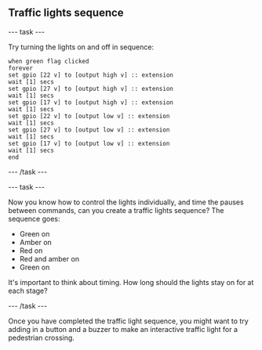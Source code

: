 ## Traffic lights sequence

\--- task \---

Try turning the lights on and off in sequence:

```blocks
when green flag clicked
forever
set gpio [22 v] to [output high v] :: extension
wait [1] secs
set gpio [27 v] to [output high v] :: extension
wait [1] secs
set gpio [17 v] to [output high v] :: extension
wait [1] secs
set gpio [22 v] to [output low v] :: extension
wait [1] secs
set gpio [27 v] to [output low v] :: extension
wait [1] secs
set gpio [17 v] to [output low v] :: extension
wait [1] secs
end
```

\--- /task \---

\--- task \---

Now you know how to control the lights individually, and time the pauses between commands, can you create a traffic lights sequence? The sequence goes:

- Green on
- Amber on
- Red on
- Red and amber on
- Green on

It's important to think about timing. How long should the lights stay on for at each stage?

\--- /task \---

Once you have completed the traffic light sequence, you might want to try adding in a button and a buzzer to make an interactive traffic light for a pedestrian crossing.